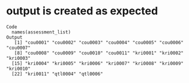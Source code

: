 # output is created as expected

    Code
      names(assessment_list)
    Output
       [1] "cou0001" "cou0002" "cou0003" "cou0004" "cou0005" "cou0006" "cou0007"
       [8] "cou0008" "cou0009" "cou0010" "cou0011" "kri0001" "kri0002" "kri0003"
      [15] "kri0004" "kri0005" "kri0006" "kri0007" "kri0008" "kri0009" "kri0010"
      [22] "kri0011" "qtl0004" "qtl0006"

